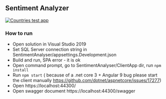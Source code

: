## Sentiment Analyzer

[![Countries test app](https://img.youtube.com/vi/mu3pTU7HIpY/0.jpg)](https://www.youtube.com/watch?v=mu3pTU7HIpY)

### How to run
- Open solution in Visual Studio 2019
- Set SQL Server connection string in SentimentAnalyser/appsettings.Development.json
- Build and run, SPA error - it is ok
- Open command prompt, go to SentimentAnalyser/ClientApp dir, run `npm install`
- Run `npm start` ( because of a .net core 3 + Angular 9 bug please start the client manually https://github.com/dotnet/aspnetcore/issues/17277)
- Open https://localhost:44300/
- Open swagger document https://localhost:44300/swagger